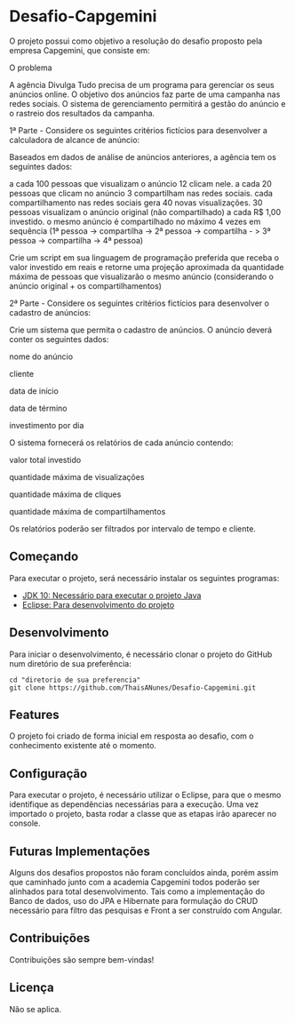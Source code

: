 # Desafio-Capgemini

O projeto possui como objetivo a resolução do desafio proposto pela empresa Capgemini, que consiste em:

O problema

A agência Divulga Tudo precisa de um programa para gerenciar os seus anúncios online. O objetivo dos anúncios faz parte de uma campanha nas redes sociais. O sistema de gerenciamento permitirá a gestão do anúncio e o rastreio dos resultados da campanha.

1ª Parte - Considere os seguintes critérios fictícios para desenvolver a calculadora de alcance de anúncio:

Baseados em dados de análise de anúncios anteriores, a agência tem os seguintes dados:

a cada 100 pessoas que visualizam o anúncio 12 clicam nele.
a cada 20 pessoas que clicam no anúncio 3 compartilham nas redes sociais.
cada compartilhamento nas redes sociais gera 40 novas visualizações.
30 pessoas visualizam o anúncio original (não compartilhado) a cada R$ 1,00 investido.
o mesmo anúncio é compartilhado no máximo 4 vezes em sequência
(1ª pessoa -> compartilha -> 2ª pessoa -> compartilha - > 3ª pessoa -> compartilha -> 4ª pessoa)

 

Crie um script em sua linguagem de programação preferida que receba o valor investido em reais e retorne uma projeção aproximada da quantidade máxima de pessoas que visualizarão o mesmo anúncio (considerando o anúncio original + os compartilhamentos)

2ª Parte - Considere os seguintes critérios fictícios para desenvolver o cadastro de anúncios:
 

Crie um sistema que permita o cadastro de anúncios. O anúncio deverá conter os seguintes dados:

nome do anúncio

cliente

data de início

data de término

investimento por dia
 

O sistema fornecerá os relatórios de cada anúncio contendo:

valor total investido

quantidade máxima de visualizações

quantidade máxima de cliques

quantidade máxima de compartilhamentos
 

Os relatórios poderão ser filtrados por intervalo de tempo e cliente.

## Começando

Para executar o projeto, será necessário instalar os seguintes programas:
- [JDK 10: Necessário para executar o projeto Java](http://www.oracle.com/technetwork/java/javase/downloads/jdk10-downloads-4416644.html)
- [Eclipse: Para desenvolvimento do projeto](http://www.eclipse.org/downloads/packages/eclipse-ide-java-ee-developers/oxygen3a)

## Desenvolvimento

Para iniciar o desenvolvimento, é necessário clonar o projeto do GitHub num diretório de sua preferência:

```shell
cd "diretorio de sua preferencia"
git clone https://github.com/ThaisANunes/Desafio-Capgemini.git
```

## Features

O projeto foi criado de forma inicial em resposta ao desafio, com o conhecimento existente até o momento.

## Configuração

Para executar o projeto, é necessário utilizar o Eclipse, para que o mesmo identifique as dependências necessárias para a execução. Uma vez importado o projeto, basta rodar a classe que as etapas irão aparecer no console.

## Futuras Implementações

Alguns dos desafios propostos não foram concluídos ainda, porém assim que caminhado junto com a academia Capgemini todos poderão ser alinhados para total desenvolvimento. Tais como a implementação do Banco de dados, uso do JPA e Hibernate para formulação do CRUD necessário para filtro das pesquisas e Front a ser construído com Angular.

## Contribuições

Contribuições são sempre bem-vindas! 

## Licença

Não se aplica.

